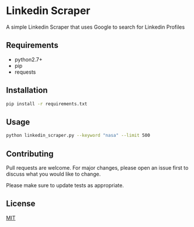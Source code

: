 # Linkedin Scraper

A simple Linkedin Scraper that uses Google to search for Linkedin Profiles

## Requirements

* python2.7+
* pip
* requests

## Installation

```bash
pip install -r requirements.txt
```

## Usage

```bash
python linkedin_scraper.py --keyword "nasa" --limit 500
```

## Contributing
Pull requests are welcome. For major changes, please open an issue first to discuss what you would like to change.

Please make sure to update tests as appropriate.

## License
[MIT](https://choosealicense.com/licenses/mit/)